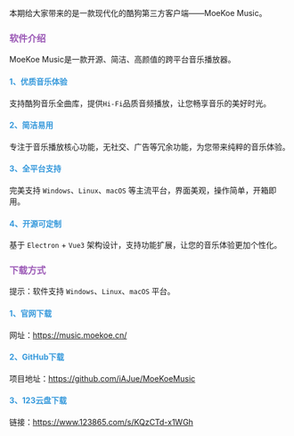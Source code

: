 本期给大家带来的是一款现代化的酷狗第三方客户端——MoeKoe Music。

### <font color="#9b59b6">软件介绍</font>

MoeKoe Music是一款开源、简洁、高颜值的跨平台音乐播放器。

#### <font color="#3498db">1、优质音乐体验</font>

支持酷狗音乐全曲库，提供`Hi-Fi`品质音频播放，让您畅享音乐的美好时光。

#### <font color="#3498db">2、简洁易用</font>

专注于音乐播放核心功能，无社交、广告等冗余功能，为您带来纯粹的音乐体验。

#### <font color="#3498db">3、全平台支持</font>

完美支持 `Windows`、`Linux`、`macOS` 等主流平台，界面美观，操作简单，开箱即用。

#### <font color="#3498db">4、开源可定制</font>

基于 `Electron` + `Vue3` 架构设计，支持功能扩展，让您的音乐体验更加个性化。

### <font color="#9b59b6">下载方式</font>

提示：软件支持 `Windows`、`Linux`、`macOS` 平台。

#### <font color="#3498db">1、官网下载</font>

网址：https://music.moekoe.cn/

#### <font color="#3498db">2、GitHub下载</font>

项目地址：https://github.com/iAJue/MoeKoeMusic

#### <font color="#3498db">3、123云盘下载</font>

链接：https://www.123865.com/s/KQzCTd-x1WGh